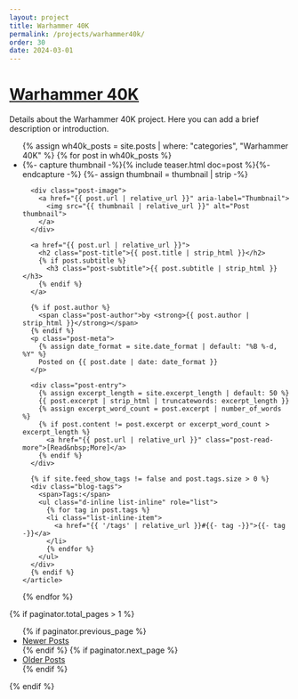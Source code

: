 ```yaml
---
layout: project
title: Warhammer 40K
permalink: /projects/warhammer40k/
order: 30
date: 2024-03-01
---
```


<h1 class="section-heading"><a href="{{ site.baseurl }}/projects/warhammer40k/">Warhammer 40K</a></h1>

<p>
Details about the Warhammer 40K project. Here you can add a brief description or introduction.
</p>

<!-- Post list for Warhammer 40K category -->
<ul class="posts-list list-unstyled" role="list">
{% assign wh40k_posts = site.posts | where: "categories", "Warhammer 40K" %}
{% for post in wh40k_posts %}
  <li class="post-preview">
    <article>
      {%- capture thumbnail -%}{% include teaser.html doc=post %}{%- endcapture -%}
      {%- assign thumbnail = thumbnail | strip -%}

      <div class="post-image">
        <a href="{{ post.url | relative_url }}" aria-label="Thumbnail">
          <img src="{{ thumbnail | relative_url }}" alt="Post thumbnail">
        </a>
      </div>

      <a href="{{ post.url | relative_url }}">
        <h2 class="post-title">{{ post.title | strip_html }}</h2>
        {% if post.subtitle %}
          <h3 class="post-subtitle">{{ post.subtitle | strip_html }}</h3>
        {% endif %}
      </a>

      {% if post.author %}
        <span class="post-author">by <strong>{{ post.author | strip_html }}</strong></span>
      {% endif %}
      <p class="post-meta">
        {% assign date_format = site.date_format | default: "%B %-d, %Y" %}
        Posted on {{ post.date | date: date_format }}
      </p>

      <div class="post-entry">
        {% assign excerpt_length = site.excerpt_length | default: 50 %}
        {{ post.excerpt | strip_html | truncatewords: excerpt_length }}
        {% assign excerpt_word_count = post.excerpt | number_of_words %}
        {% if post.content != post.excerpt or excerpt_word_count > excerpt_length %}
          <a href="{{ post.url | relative_url }}" class="post-read-more">[Read&nbsp;More]</a>
        {% endif %}
      </div>

      {% if site.feed_show_tags != false and post.tags.size > 0 %}
      <div class="blog-tags">
        <span>Tags:</span>
        <ul class="d-inline list-inline" role="list">
          {% for tag in post.tags %}
          <li class="list-inline-item">
            <a href="{{ '/tags' | relative_url }}#{{- tag -}}">{{- tag -}}</a>
          </li>
          {% endfor %}
        </ul>
      </div>
      {% endif %}
    </article>
  </li>
{% endfor %}
</ul>

<!-- Pagination -->
{% if paginator.total_pages > 1 %}
<ul class="pagination main-pager">
  {% if paginator.previous_page %}
  <li class="page-item previous">
    <a class="page-link" href="{{ paginator.previous_page_path | relative_url }}">
      <i class="fas fa-arrow-left" alt="Newer Posts"></i>
      <span class="d-none d-sm-inline-block">Newer Posts</span>
    </a>
  </li>
  {% endif %}
  {% if paginator.next_page %}
  <li class="page-item next">
    <a class="page-link" href="{{ paginator.next_page_path | relative_url }}">
      <span class="d-none d-sm-inline-block">Older Posts</span>
      <i class="fas fa-arrow-right" alt="Older Posts"></i>
    </a>
  </li>
  {% endif %}
</ul>
{% endif %}
